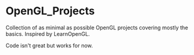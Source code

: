 # OpenGL_Projects
Collection of as minimal as possible OpenGL projects covering mostly the basics.
Inspired by LearnOpenGL.

Code isn't great but works for now.
